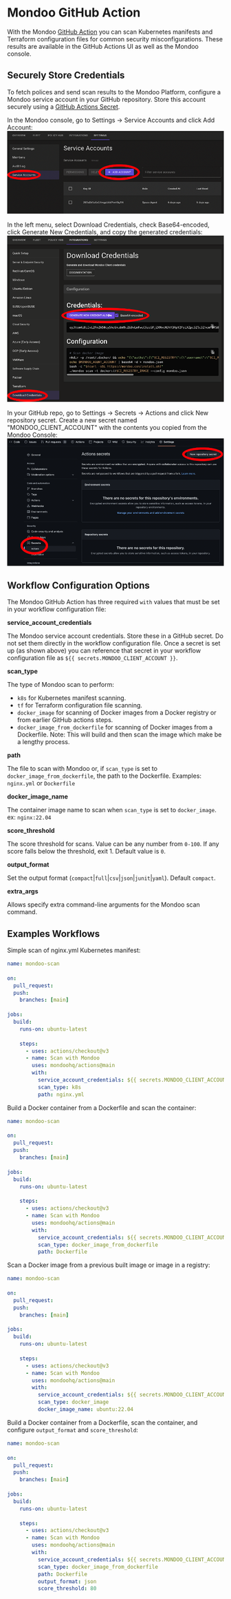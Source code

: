 # Mondoo GitHub Action

With the Mondoo [GitHub Action](https://github.com/features/actions) you can scan Kubernetes manifests and Terraform configuration files for common security misconfigurations. These results are available in the GitHub Actions UI as well as the Mondoo console.

## Securely Store Credentials

To fetch polices and send scan results to the Mondoo Platform, configure a Mondoo service account in your GitHub repository. Store this account securely using a [GitHub Actions Secret](https://docs.github.com/en/actions/security-guides/encrypted-secrets#creating-encrypted-secrets-for-a-repository).

In the Mondoo console, go to Settings -> Service Accounts and click Add Account:
![Service Accounts Page](/assets/service_account.png)

In the left menu, select Download Credentials, check Base64-encoded, click Generate New Credentials, and copy the generated credentials:
![Generate Credentials](/assets/credentials.png)

In your GitHub repo, go to Settings -> Secrets -> Actions and click New repository secret. Create a new secret named "MONDOO_CLIENT_ACCOUNT" with the contents you copied from the Mondoo Console:
![Generate Credentials](/assets/secret.png)

## Workflow Configuration Options

The Mondoo GitHub Action has three required `with` values that must be set in your workflow configuration file:

**service_account_credentials**

The Mondoo service account credentials. Store these in a GitHub secret. Do not set them directly in the workflow configuration file. Once a secret is set up (as shown above) you can reference that secret in your workflow configuration file as `${{ secrets.MONDOO_CLIENT_ACCOUNT }}`.

**scan_type**

The type of Mondoo scan to perform:

- `k8s` for Kubernetes manifest scanning.
- `tf` for Terraform configuration file scanning.
- `docker_image` for scanning of Docker images from a Docker registry or from earlier GitHub actions steps.
- `docker_image_from_dockerfile` for scanning of Docker images from a Dockerfile. Note: This will build and then scan the image which make be a lengthy process.

**path**

The file to scan with Mondoo or, if `scan_type` is set to `docker_image_from_dockerfile`, the path to the Dockerfile. Examples: `nginx.yml` or `Dockerfile`

**docker_image_name**

The container image name to scan when `scan_type` is set to `docker_image`. ex: `nginx:22.04`

**score_threshold**

The score threshold for scans. Value can be any number from `0-100`. If any score falls below the threshold, exit 1. Default value is `0`.

**output_format**

Set the output format (`compact`|`full`|`csv`|`json`|`junit`|`yaml`). Default `compact`.

**extra_args**

Allows specify extra command-line arguments for the Mondoo scan command.

## Examples Workflows

Simple scan of nginx.yml Kubernetes manifest:

```yaml
name: mondoo-scan

on:
  pull_request:
  push:
    branches: [main]

jobs:
  build:
    runs-on: ubuntu-latest

    steps:
      - uses: actions/checkout@v3
      - name: Scan with Mondoo
        uses: mondoohq/actions@main
        with:
          service_account_credentials: ${{ secrets.MONDOO_CLIENT_ACCOUNT }}
          scan_type: k8s
          path: nginx.yml
```

Build a Docker container from a Dockerfile and scan the container:

```yaml
name: mondoo-scan

on:
  pull_request:
  push:
    branches: [main]

jobs:
  build:
    runs-on: ubuntu-latest

    steps:
      - uses: actions/checkout@v3
      - name: Scan with Mondoo
        uses: mondoohq/actions@main
        with:
          service_account_credentials: ${{ secrets.MONDOO_CLIENT_ACCOUNT }}
          scan_type: docker_image_from_dockerfile
          path: Dockerfile
```

Scan a Docker image from a previous built image or image in a registry:

```yaml
name: mondoo-scan

on:
  pull_request:
  push:
    branches: [main]

jobs:
  build:
    runs-on: ubuntu-latest

    steps:
      - uses: actions/checkout@v3
      - name: Scan with Mondoo
        uses: mondoohq/actions@main
        with:
          service_account_credentials: ${{ secrets.MONDOO_CLIENT_ACCOUNT }}
          scan_type: docker_image
          docker_image_name: ubuntu:22.04
```

Build a Docker container from a Dockerfile, scan the container, and configure `output_format` and `score_threshold`:

```yaml
name: mondoo-scan

on:
  pull_request:
  push:
    branches: [main]

jobs:
  build:
    runs-on: ubuntu-latest

    steps:
      - uses: actions/checkout@v3
      - name: Scan with Mondoo
        uses: mondoohq/actions@main
        with:
          service_account_credentials: ${{ secrets.MONDOO_CLIENT_ACCOUNT }}
          scan_type: docker_image_from_dockerfile
          path: Dockerfile
          output_format: json
          score_threshold: 80
```
